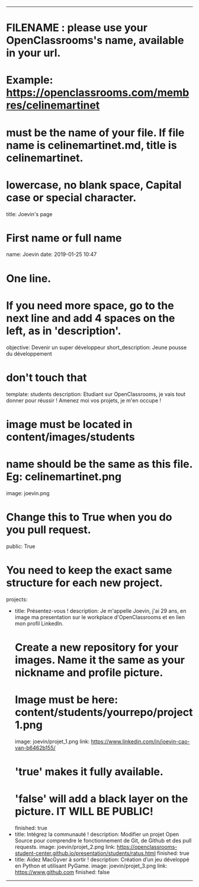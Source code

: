 ---

# FILENAME : please use your OpenClassrooms's name, available in your url.
# Example: https://openclassrooms.com/membres/celinemartinet
# must be the name of your file. If file name is celinemartinet.md, title is celinemartinet.
# lowercase, no blank space, Capital case or special character.
title: Joevin's page

# First name or full name
name: Joevin
date: 2019-01-25 10:47

# One line.
# If you need more space, go to the next line and add 4 spaces on the left, as in 'description'.
objective: Devenir un super développeur 
short_description: Jeune pousse du développement

# don't touch that
template: students
description:
    Etudiant sur OpenClassrooms, je vais tout donner pour réussir !
    Amenez moi vos projets, je m'en occupe !

# image must be located in content/images/students
# name should be the same as this file. Eg: celinemartinet.png
image: joevin.png

# Change this to True when you do you pull request.
public: True

# You need to keep the exact same structure for each new project.
projects:
  - title: Présentez-vous !
    description: Je m'appelle Joevin, j'ai 29 ans, en image ma presentation sur le workplace d'OpenClassrooms et en lien mon profil LinkedIn.
    # Create a new repository for your images. Name it the same as your nickname and profile picture.
    # Image must be here: content/students/yourrepo/project1.png
    image: joevin/projet_1.png
    link: https://www.linkedin.com/in/joevin-cao-van-b6462b155/
    # 'true' makes it fully available.
    # 'false' will add a black layer on the picture. IT WILL BE PUBLIC!
    finished: true
  - title: Intégrez la communauté !
    description: Modifier un projet Open Source pour comprendre le fonctionnement de Git, de Github et des pull requests. 
    image: joevin/projet_2.png
    link: https://openclassrooms-student-center.github.io/presentation/students/ratus.html
    finished: true
  - title: Aidez MacGyver à sortir !
    description: Création d’un jeu développé en Python et utilisant PyGame.
    image: joevin/projet_3.png
    link: https://www.github.com
    finished: false
---